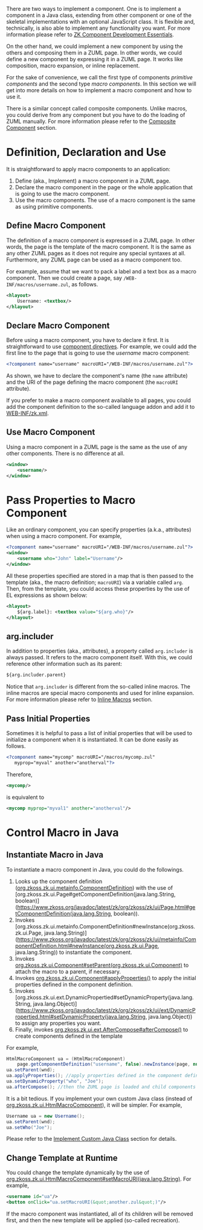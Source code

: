 

There are two ways to implement a component. One is to implement a
component in a Java class, extending from other component or one of the
skeletal implementations with an optional JavaScript class. It is
flexible and, technically, is also able to implement any functionality
you want. For more information please refer to [ZK Component Development Essentials](/zk_component_dev_essentials/zk_component_overview).

On the other hand, we could implement a new component by using the
others and composing them in a ZUML page. In other words, we could
define a new component by expressing it in a ZUML page. It works like
composition, macro expansion, or inline replacement.

For the sake of convenience, we call the first type of components
*primitive components* and the second type *macro components*. In this
section we will get into more details on how to implement a macro
component and how to use it.

There is a similar concept called composite components. Unlike macros,
you could derive from any component but you have to do the loading of
ZUML manually. For more information please refer to the [Composite Component]({{site.baseurl}}/zk_dev_ref/ui_composing/composite_component)
section.

# Definition, Declaration and Use

It is straightforward to apply macro components to an application:

1.  Define (aka., Implement) a macro component in a ZUML page.
2.  Declare the macro component in the page or the whole application
    that is going to use the macro component.
3.  Use the macro components. The use of a macro component is the same
    as using primitive components.

## Define Macro Component

The definition of a macro component is expressed in a ZUML page. In
other words, the page is the template of the macro component. It is the
same as any other ZUML pages as it does not require any special syntaxes
at all. Furthermore, any ZUML page can be used as a macro component too.

For example, assume that we want to pack a label and a text box as a
macro component. Then we could create a page, say
`/WEB-INF/macros/username.zul`, as follows.

```xml
<hlayout>
    Username: <textbox/>
</hlayout>
```

## Declare Macro Component

Before using a macro component, you have to declare it first. It is
straightforward to use [component directives](zuml_ref/component).
For example, we could add the first line to the page that is going to
use the *username* macro component:

```xml
<?component name="username" macroURI="/WEB-INF/macros/username.zul"?>
```

As shown, we have to declare the component's name (the `name` attribute)
and the URI of the page defining the macro component (the `macroURI`
attribute).

If you prefer to make a macro component available to all pages, you
could add the component definition to the so-called language addon and
add it to
[WEB-INF/zk.xml]({{site.baseurl}}/zk_config_ref/the_language-config_element).

## Use Macro Component

Using a macro component in a ZUML page is the same as the use of any
other components. There is no difference at all.

```xml
<window>
    <username/>
</window>
```

# Pass Properties to Macro Component

Like an ordinary component, you can specify properties (a.k.a.,
attributes) when using a macro component. For example,

```xml
<?component name="username" macroURI="/WEB-INF/macros/username.zul"?>
<window>
    <username who="John" label="Username"/>
</window>
```

All these properties specified are stored in a map that is then passed
to the template (aka., the macro definition; `macroURI`) via a variable
called `arg`. Then, from the template, you could access these properties
by the use of EL expressions as shown below:

```xml
<hlayout>
    ${arg.label}: <textbox value="${arg.who}"/>
</hlayout>
```

## arg.includer

In addition to properties (aka., attributes), a property called
`arg.includer` is always passed. It refers to the macro component
itself. With this, we could reference other information such as its
parent:

```xml
${arg.includer.parent}
```

Notice that `arg.includer` is different from the so-called inline
macros. The inline macros are special macro components and used for
inline expansion. For more information please refer to [Inline Macros]({{site.baseurl}}/zk_dev_ref/ui_composing/inline_macros)
section.

## Pass Initial Properties

Sometimes it is helpful to pass a list of initial properties that will
be used to initialize a component when it is instantiated. It can be
done easily as follows.

```xml
<?component name="mycomp" macroURI="/macros/mycomp.zul"
   myprop="myval" another="anotherval"?>
```

Therefore,

```xml
<mycomp/>
```

is equivalent to

```xml
<mycomp myprop="myval1" another="anotherval"/>
```

# Control Macro in Java

## Instantiate Macro in Java

To instantiate a macro component in Java, you could do the followings.

1.  Looks up the component definition
    ([org.zkoss.zk.ui.metainfo.ComponentDefinition](https://www.zkoss.org/javadoc/latest/zk/org/zkoss/zk/ui/metainfo/ComponentDefinition.html))
    with the use of
    [org.zkoss.zk.ui.Page#getComponentDefinition(java.lang.String, boolean)](https://www.zkoss.org/javadoc/latest/zk/org/zkoss/zk/ui/Page.html#getComponentDefinition(java.lang.String, boolean)).
2.  Invokes
    [org.zkoss.zk.ui.metainfo.ComponentDefinition#newInstance(org.zkoss.zk.ui.Page, java.lang.String)](https://www.zkoss.org/javadoc/latest/zk/org/zkoss/zk/ui/metainfo/ComponentDefinition.html#newInstance(org.zkoss.zk.ui.Page, java.lang.String))
    to instantiate the component.
3.  Invokes
    [org.zkoss.zk.ui.Component#setParent(org.zkoss.zk.ui.Component)](https://www.zkoss.org/javadoc/latest/zk/org/zkoss/zk/ui/Component.html#setParent(org.zkoss.zk.ui.Component))
    to attach the macro to a parent, if necessary.
4.  Invokes
    [org.zkoss.zk.ui.Component#applyProperties()](https://www.zkoss.org/javadoc/latest/zk/org/zkoss/zk/ui/Component.html#applyProperties())
    to apply the initial properties defined in the component definition.
5.  Invokes
    [org.zkoss.zk.ui.ext.DynamicPropertied#setDynamicProperty(java.lang.String, java.lang.Object)](https://www.zkoss.org/javadoc/latest/zk/org/zkoss/zk/ui/ext/DynamicPropertied.html#setDynamicProperty(java.lang.String, java.lang.Object))
    to assign any properties you want.
6.  Finally, invokes
    [org.zkoss.zk.ui.ext.AfterCompose#afterCompose()](https://www.zkoss.org/javadoc/latest/zk/org/zkoss/zk/ui/ext/AfterCompose.html#afterCompose())
    to create components defined in the template

For example,

```java
HtmlMacroComponent ua = (HtmlMacroComponent)
    page.getComponentDefinition("username", false).newInstance(page, null);
ua.setParent(wnd);
ua.applyProperties(); //apply properties defined in the component definition
ua.setDynamicProperty("who", "Joe");
ua.afterCompose(); //then the ZUML page is loaded and child components are created
```

It is a bit tedious. If you implement your own custom Java class
(instead of [org.zkoss.zk.ui.HtmlMacroComponent](https://www.zkoss.org/javadoc/latest/zk/org/zkoss/zk/ui/HtmlMacroComponent.html)), it
will be simpler. For example,

```java
Username ua = new Username();
ua.setParent(wnd);
ua.setWho("Joe");
```

Please refer to the [Implement Custom Java Class]({{site.baseurl}}/zk_dev_ref/ui_composing/implement_custom_java_class)
section for details.

## Change Template at Runtime

You could change the template dynamically by the use of
[org.zkoss.zk.ui.HtmlMacroComponent#setMacroURI(java.lang.String)](https://www.zkoss.org/javadoc/latest/zk/org/zkoss/zk/ui/HtmlMacroComponent.html#setMacroURI(java.lang.String)).
For example,

```xml
<username id="ua"/>
<button onClick="ua.setMacroURI(&quot;another.zul&quot;)"/>
```

If the macro component was instantiated, all of its children will be
removed first, and then the new template will be applied (so-called
recreation).
